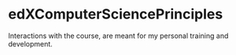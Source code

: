 # edXComputerSciencePrinciples
Interactions with the course, are meant for my personal training and development.

